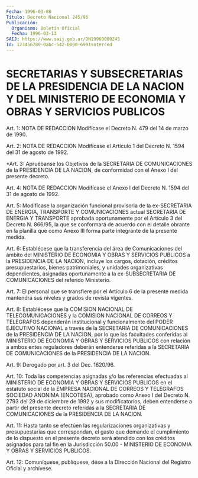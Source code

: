 ```yaml
---
Fecha: 1996-03-08
Título: Decreto Nacional 245/96
Publicación:
  Organismo: Boletín Oficial
  Fecha: 1996-03-13
SAIJ: https://www.saij.gob.ar/DN19960000245
Id: 123456789-0abc-542-0000-6991soterced
---
```

# SECRETARIAS Y SUBSECRETARIAS DE LA PRESIDENCIA DE LA NACION Y DEL MINISTERIO DE ECONOMIA Y OBRAS Y SERVICIOS PUBLICOS

<a id="1"></a>
Art.  1: NOTA DE REDACCION Modifícase el Decreto N. 479 del 14 de marzo de  1990.

<a id="2"></a>
Art. 2: NOTA DE REDACCION Modifícase el Artículo 1 del Decreto N. 1594 del 31 de agosto de 1992.

<a id="3"></a>
*Art. 3:    Apruébanse los Objetivos de la SECRETARIA DE COMUNICACIONES de la PRESIDENCIA  DE  LA NACION, de conformidad con el Anexo I del presente decreto.

<a id="4"></a>
Art. 4: NOTA DE REDACCION Modifícase el Anexo I del Decreto N. 1594 del 31 de agosto de  1992.

<a id="5"></a>
Art. 5: Modifícase la organización funcional provisoria  de  la ex-SECRETARIA    DE    ENERGIA,  TRANSPORTE  Y  COMUNICACIONES actual SECRETARIA DE ENERGIA  Y  TRANSPORTE  aprobada oportunamente por el Artículo 3 del Decreto N. 866/95, la que  se  conformará de acuerdo con  el  detalle  obrante  en  la planilla que como Anexo III forma parte integrante de la presente medida.

<a id="6"></a>
Art. 6: Establécese que la transferencia del área de Comunicaciones del ámbito del MINISTERIO  DE  ECONOMIA  Y  OBRAS Y SERVICIOS  PUBLICOS  a  la  PRESIDENCIA  DE  LA NACION, incluye los cargos, dotación, créditos presupuestarios, bienes patrimoniales, y unidades organizativas dependientes, asignadas  oportunamente a la ex-SUBSECRETARIA DE  COMUNICACIONES  del  referido  Ministerio.

<a id="7"></a>
Art. 7: El personal que se  transfiere  por  el  Artículo  6 de la presente  medida mantendrá sus niveles y grados de revista vigentes.

<a id="8"></a>
Art. 8: Establécese que la COMISION NACIONAL DE TELECOMUNICACIONES y  la  COMISION    NACIONAL  DE  CORREOS  Y  TELEGRAFOS dependerán institucional  y funcionalmente  del  PODER  EJECUTIVO NACIONAL a través de la SECRETARIA  DE  COMUNICACIONES de la PRESIDENCIA DE LA NACION,  por  lo que las facultades conferidas al MINISTERIO DE ECONOMIA Y OBRAS  Y  SERVICIOS  PUBLICOS con relación a ambos entes reguladores  deberán entenderse referidas a la SECRETARIA DE COMUNICACIONES de la PRESIDENCIA DE LA NACION.

<a id="9"></a>
Art. 9: Derogado por art. 3 del Dec. 1620/96.

<a id="10"></a>
Art. 10:  Toda  las  competencias  asignadas  y/o las referencias efectuadas  al MINISTERIO DE ECONOMIA Y OBRAS Y SERVICIOS PUBLICOS en  el  estatuto  social  de  la  EMPRESA  NACIONAL  DE CORREOS Y TELEGRAFOS  SOCIEDAD  ANONIMA (ENCOTESA), aprobado como Anexo I del Decreto N. 2793 del 29 de  diciembre  de  1992 y sus modificatorios, deben  entenderse  a  partir del presente decreto referidas  a la SECRETARIA  DE  COMUNICACIONES  de  la  PRESIDENCIA DE  LA NACION.

<a id="11"></a>
Art. 11: Hasta tanto se efectúen las regularizaciones organizativas y presupuestarias  que  correspondan,  el  gasto que demande el cumplimiento de lo dispuesto en el presente decreto será atendido con los créditos asignados para tal fin en la Jurisdicción 50.00  -  MINISTERIO DE ECONOMIA Y OBRAS Y SERVICIOS PUBLICOS.

<a id="12"></a>
Art. 12: Comuníquese, publíquese, dése a la Dirección  Nacional del Registro  Oficial  y  archívese.
